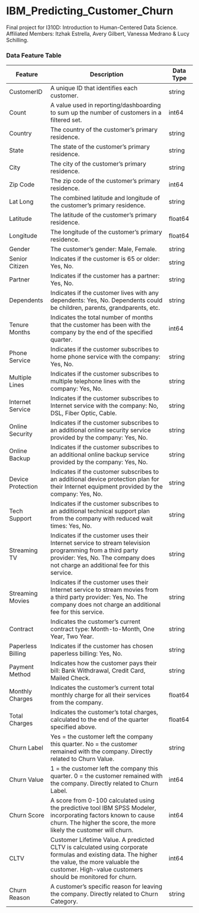 # IBM_Predicting_Customer_Churn
Final project for I310D: Introduction to Human-Centered Data Science. 
Affiliated Members: Itzhak Estrella, Avery Gilbert, Vanessa Medrano & Lucy Schilling.

### Data Feature Table
| Feature           | Description                                                                                                           | Data Type |
|-------------------|-----------------------------------------------------------------------------------------------------------------------|-----------|
| CustomerID        | A unique ID that identifies each customer.                                                                            | string    |
| Count             | A value used in reporting/dashboarding to sum up the number of customers in a filtered set.                           | int64     |
| Country           | The country of the customer’s primary residence.                                                                      | string    |
| State             | The state of the customer’s primary residence.                                                                        | string    |
| City              | The city of the customer’s primary residence.                                                                         | string    |
| Zip Code          | The zip code of the customer’s primary residence.                                                                     | int64     |
| Lat Long          | The combined latitude and longitude of the customer’s primary residence.                                              | string    |
| Latitude          | The latitude of the customer’s primary residence.                                                                     | float64   |
| Longitude         | The longitude of the customer’s primary residence.                                                                    | float64   |
| Gender            | The customer’s gender: Male, Female.                                                                                  | string    |
| Senior Citizen    | Indicates if the customer is 65 or older: Yes, No.                                                                    | string    |
| Partner           | Indicates if the customer has a partner: Yes, No.                                                                     | string    |
| Dependents        | Indicates if the customer lives with any dependents: Yes, No. Dependents could be children, parents, grandparents, etc.| string    |
| Tenure Months     | Indicates the total number of months that the customer has been with the company by the end of the specified quarter.  | int64     |
| Phone Service     | Indicates if the customer subscribes to home phone service with the company: Yes, No.                                  | string    |
| Multiple Lines    | Indicates if the customer subscribes to multiple telephone lines with the company: Yes, No.                           | string    |
| Internet Service  | Indicates if the customer subscribes to Internet service with the company: No, DSL, Fiber Optic, Cable.                | string    |
| Online Security   | Indicates if the customer subscribes to an additional online security service provided by the company: Yes, No.        | string    |
| Online Backup     | Indicates if the customer subscribes to an additional online backup service provided by the company: Yes, No.          | string    |
| Device Protection | Indicates if the customer subscribes to an additional device protection plan for their Internet equipment provided by the company: Yes, No. | string |
| Tech Support      | Indicates if the customer subscribes to an additional technical support plan from the company with reduced wait times: Yes, No. | string |
| Streaming TV      | Indicates if the customer uses their Internet service to stream television programming from a third party provider: Yes, No. The company does not charge an additional fee for this service. | string |
| Streaming Movies  | Indicates if the customer uses their Internet service to stream movies from a third party provider: Yes, No. The company does not charge an additional fee for this service. | string |
| Contract          | Indicates the customer’s current contract type: Month-to-Month, One Year, Two Year.                                    | string    |
| Paperless Billing | Indicates if the customer has chosen paperless billing: Yes, No.                                                      | string    |
| Payment Method    | Indicates how the customer pays their bill: Bank Withdrawal, Credit Card, Mailed Check.                               | string    |
| Monthly Charges   | Indicates the customer’s current total monthly charge for all their services from the company.                        | float64   |
| Total Charges     | Indicates the customer’s total charges, calculated to the end of the quarter specified above.                         | float64    |
| Churn Label       | Yes = the customer left the company this quarter. No = the customer remained with the company. Directly related to Churn Value. | string |
| Churn Value       | 1 = the customer left the company this quarter. 0 = the customer remained with the company. Directly related to Churn Label. | int64 |
| Churn Score       | A score from 0-100 calculated using the predictive tool IBM SPSS Modeler, incorporating factors known to cause churn. The higher the score, the more likely the customer will churn. | int64 |
| CLTV              | Customer Lifetime Value. A predicted CLTV is calculated using corporate formulas and existing data. The higher the value, the more valuable the customer. High-value customers should be monitored for churn. | int64 |
| Churn Reason      | A customer’s specific reason for leaving the company. Directly related to Churn Category.                              | string    |
